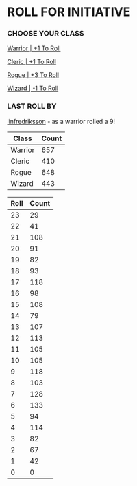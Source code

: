 # ROLL FOR INITIATIVE
### CHOOSE YOUR CLASS

[Warrior | +1 To Roll](https://github.com/benjaminsampica/benjaminsampica/issues/new?title=roll%7Cwarrior&body=Just+click+%27Submit+new+issue%27.)

[Cleric | +1 To Roll](https://github.com/benjaminsampica/benjaminsampica/issues/new?title=roll%7Ccleric&body=Just+click+%27Submit+new+issue%27.)

[Rogue | +3 To Roll](https://github.com/benjaminsampica/benjaminsampica/issues/new?title=roll%7Crogue&body=Just+click+%27Submit+new+issue%27.)

[Wizard | -1 To Roll](https://github.com/benjaminsampica/benjaminsampica/issues/new?title=roll%7Cwizard&body=Just+click+%27Submit+new+issue%27.)
### LAST ROLL BY
[linfredriksson](https://www.github.com/linfredriksson) - as a warrior rolled a 9!

|Class|Count|
|-|-|
|Warrior|657|
|Cleric|410|
|Rogue|648|
|Wizard|443|

|Roll|Count|
|-|-|
|23|29
|22|41
|21|108
|20|91
|19|82
|18|93
|17|118
|16|98
|15|108
|14|79
|13|107
|12|113
|11|105
|10|105
|9|118
|8|103
|7|128
|6|133
|5|94
|4|114
|3|82
|2|67
|1|42
|0|0
